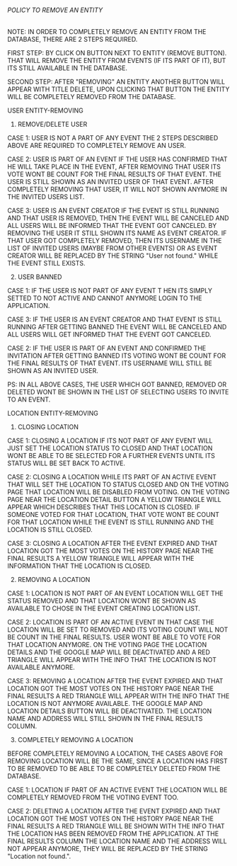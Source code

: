 ###### POLICY TO REMOVE AN ENTITY ######

NOTE: IN ORDER TO COMPLETELY REMOVE AN ENTITY FROM THE DATABASE, THERE ARE 2 STEPS REQUIRED.

FIRST STEP: BY CLICK ON BUTTON NEXT TO ENTITY (REMOVE BUTTON). THAT WILL REMOVE THE ENTITY
FROM EVENTS (IF ITS PART OF IT), BUT ITS STILL AVAILABLE IN THE DATABASE.

SECOND STEP: AFTER "REMOVING" AN ENTITY ANOTHER BUTTON WILL APPEAR WITH TITLE DELETE,
UPON CLICKING THAT BUTTON THE ENTITY WILL BE COMPLETELY REMOVED FROM THE DATABASE.


USER ENTITY-REMOVING

1. REMOVE/DELETE USER

CASE 1: USER IS NOT A PART OF ANY EVENT
THE 2 STEPS DESCRIBED ABOVE ARE REQUIRED TO COMPLETELY REMOVE AN USER.

CASE 2: USER IS PART OF AN EVENT
IF THE USER HAS CONFIRMED THAT HE WILL TAKE PLACE IN THE EVENT, AFTER REMOVING THAT USER
ITS VOTE WONT BE COUNT FOR THE FINAL RESULTS OF THAT EVENT. THE USER IS STILL SHOWN AS
AN INVITED USER OF THAT EVENT. AFTER COMPLETELY REMOVING THAT USER, IT WILL NOT SHOWN
ANYMORE IN THE INVITED USERS LIST.

CASE 3: USER IS AN EVENT CREATOR
IF THE EVENT IS STILL RUNNING AND THAT USER IS REMOVED, THEN THE EVENT WILL BE CANCELED
AND ALL USERS WILL BE INFORMED THAT THE EVENT GOT CANCELED. BY REMOVING THE USER IT STILL
SHOWN ITS NAME AS EVENT CREATOR. IF THAT USER GOT COMPLETELY REMOVED, THEN ITS USERNAME
IN THE LIST OF INVITED USERS (MAYBE FROM OTHER EVENTS) OR AS EVENT CREATOR WILL BE REPLACED
BY THE STRING "User not found." WHILE THE EVENT STILL EXISTS.

2. USER BANNED

CASE 1: IF THE USER IS NOT PART OF ANY EVENT T
HEN ITS SIMPLY SETTED TO NOT ACTIVE AND CANNOT ANYMORE LOGIN TO THE APPLICATION.

CASE 3: IF THE USER IS AN EVENT CREATOR AND THAT EVENT IS STILL RUNNING
 AFTER GETTING BANNED THE EVENT WILL BE CANCELED AND ALL USERS WILL GET INFORMED THAT THE EVENT GOT CANCELED.

CASE 2: IF THE USER IS PART OF AN EVENT AND CONFIRMED THE INVITATION
AFTER GETTING BANNED ITS VOTING WONT BE COUNT FOR THE FINAL RESULTS OF THAT EVENT. ITS USERNAME WILL STILL BE SHOWN
AS AN INVITED USER.

PS: IN ALL ABOVE CASES, THE USER WHICH GOT BANNED, REMOVED OR DELETED WONT BE SHOWN IN THE LIST
OF SELECTING USERS TO INVITE TO AN EVENT.



LOCATION ENTITY-REMOVING

1. CLOSING LOCATION

CASE 1: CLOSING A LOCATION IF ITS NOT PART OF ANY EVENT
WILL JUST SET THE LOCATION STATUS TO CLOSED AND THAT LOCATION WONT BE ABLE TO BE SELECTED FOR
A FURTHER EVENTS UNTIL ITS STATUS WILL BE SET BACK TO ACTIVE.

CASE 2: CLOSING A LOCATION WHILE ITS PART OF AN ACTIVE EVENT
THAT WILL SET THE LOCATION TO STATUS CLOSED AND ON THE VOTING PAGE THAT LOCATION WILL BE DISABLED
FROM VOTING. ON THE VOTING PAGE NEAR THE LOCATION DETAIL BUTTON A YELLOW TRIANGLE WILL APPEAR WHICH
DESCRIBES THAT THIS LOCATION IS CLOSED. IF SOMEONE VOTED FOR THAT LOCATION, THAT VOTE WONT BE COUNT
FOR THAT LOCATION WHILE THE EVENT IS STILL RUNNING AND THE LOCATION IS STILL CLOSED.

CASE 3: CLOSING A LOCATION AFTER THE EVENT EXPIRED AND THAT LOCATION GOT THE MOST VOTES
ON THE HISTORY PAGE NEAR THE FINAL RESULTS A YELLOW TRIANGLE WILL APPEAR WITH THE INFORMATION
THAT THE LOCATION IS CLOSED.

2. REMOVING A LOCATION

CASE 1: LOCATION IS NOT PART OF AN EVENT
LOCATION WILL GET THE STATUS REMOVED AND THAT LOCATION WONT BE SHOWN AS AVAILABLE TO CHOSE IN THE
EVENT CREATING LOCATION LIST.

CASE 2: LOCATION IS PART OF AN ACTIVE EVENT
IN THAT CASE THE LOCATION WILL BE SET TO REMOVED AND ITS VOTING COUNT WILL NOT BE COUNT IN THE FINAL RESULTS.
USER WONT BE ABLE TO VOTE FOR THAT LOCATION ANYMORE.
ON THE VOTING PAGE THE LOCATION DETAILS AND THE GOOGLE MAP WILL BE DEACTIVATED AND A RED TRIANGLE WILL APPEAR
WITH THE INFO THAT THE LOCATION IS NOT AVAILABLE ANYMORE.

CASE 3: REMOVING A LOCATION AFTER THE EVENT EXPIRED AND THAT LOCATION GOT THE MOST VOTES
ON THE HISTORY PAGE NEAR THE FINAL RESULTS A RED TRIANGLE WILL APPEAR WITH THE INFO THAT THE LOCATION IS NOT
ANYMORE AVAILABLE. THE GOOGLE MAP AND LOCATION DETAILS BUTTON WILL BE DEACTIVATED.
THE LOCATION NAME AND ADDRESS WILL STILL SHOWN IN THE FINAL RESULTS COLUMN.

3. COMPLETELY REMOVING A LOCATION

BEFORE COMPLETELY REMOVING A LOCATION, THE CASES ABOVE FOR REMOVING LOCATION WILL BE THE SAME, SINCE A LOCATION
HAS FIRST TO BE REMOVED TO BE ABLE TO BE COMPLETELY DELETED FROM THE DATABASE.

CASE 1: LOCATION IF PART OF AN ACTIVE EVENT
THE LOCATION WILL BE COMPLETELY REMOVED FROM THE VOTING EVENT TOO.

CASE 2: DELETING A LOCATION AFTER THE EVENT EXPIRED AND THAT LOCATION GOT THE MOST VOTES
ON THE HISTORY PAGE NEAR THE FINAL RESULTS A RED TRIANGLE WILL BE SHOWN WITH THE INFO THAT THE LOCATION HAS BEEN
REMOVED FROM THE APPLICATION. AT THE FINAL RESULTS COLUMN THE LOCATION NAME AND THE ADDRESS WILL NOT APPEAR ANYMORE,
THEY WILL BE REPLACED BY THE STRING "Location not found.".

